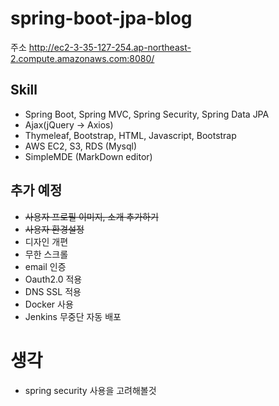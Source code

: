 # spring-boot-jpa-blog
주소 http://ec2-3-35-127-254.ap-northeast-2.compute.amazonaws.com:8080/

## Skill
- Spring Boot, Spring MVC, Spring Security, Spring Data JPA
- Ajax(jQuery -> Axios)
- Thymeleaf, Bootstrap, HTML, Javascript, Bootstrap
- AWS EC2, S3, RDS (Mysql)
- SimpleMDE (MarkDown editor)

## 추가 예정
- ~~사용자 프로필 이미지, 소개 추가하기~~
- ~~사용자 환경설정~~
- 디자인 개편
- 무한 스크롤
- email 인증
- Oauth2.0 적용
- DNS SSL 적용
- Docker 사용
- Jenkins 무중단 자동 배포

# 생각
- spring security 사용을 고려해볼것
